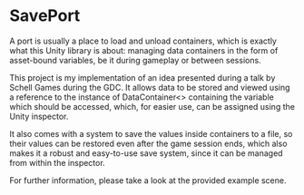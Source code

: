 # SavePort
A port is usually a place to load and unload containers, which is exactly what this Unity library is about: managing data containers in the form of asset-bound variables, be it during gameplay or between sessions.

This project is my implementation of an idea presented during a talk by Schell Games during the GDC. It allows data to be stored and viewed using a reference to the instance of DataContainer<> containing the variable which should be accessed, which, for easier use, can be assigned using the Unity inspector.

It also comes with a system to save the values inside containers to a file, so their values can be restored even after the game session ends, which also makes it a robust and easy-to-use save system, since it can be managed from within the inspector.

For further information, please take a look at the provided example scene.
